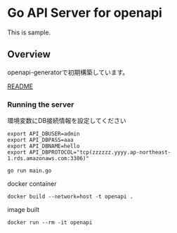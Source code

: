 # Go API Server for openapi

This is sample.

## Overview
openapi-generatorで初期構築しています。

[README](https://openapi-generator.tech)


### Running the server

環境変数にDB接続情報を設定してください
```
export API_DBUSER=admin
export API_DBPASS=aaa
export API_DBNAME=hello
export API_DBPROTOCOL="tcp(zzzzzz.yyyy.ap-northeast-1.rds.amazonaws.com:3306)"
```


```
go run main.go
```

docker container
```
docker build --network=host -t openapi .
```

image built
```
docker run --rm -it openapi
```
